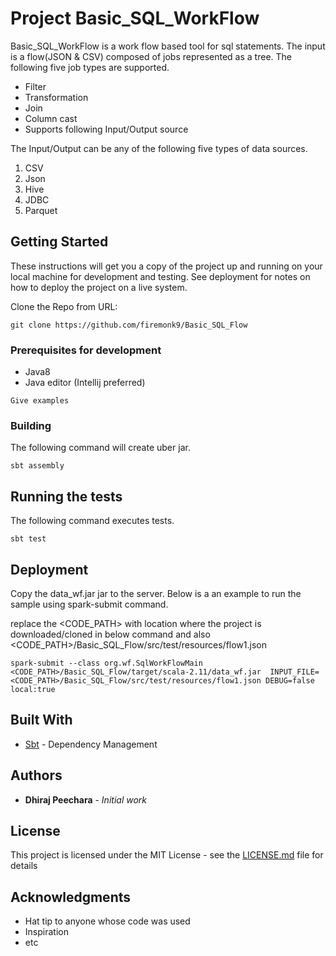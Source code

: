 # Project Basic_SQL_WorkFlow

Basic_SQL_WorkFlow is a work flow based tool for sql statements. The input is a flow(JSON & CSV) composed of jobs represented as a tree. The following five job types are supported.
* Filter
* Transformation
* Join
* Column cast
* Supports following Input/Output source 

The Input/Output can be any of the following five types of data sources.
1. CSV
2. Json 
3. Hive 
4. JDBC 
5. Parquet


## Getting Started

These instructions will get you a copy of the project up and running on your local machine for development and testing. See deployment for notes on how to deploy the project on a live system.

Clone the Repo from URL: 

```git clone https://github.com/firemonk9/Basic_SQL_Flow```

### Prerequisites for development


* Java8
* Java editor (Intellij preferred)

```
Give examples
```

### Building

The following command will create uber jar.
```
sbt assembly
```

## Running the tests

The following command executes tests. 
```
sbt test
```

## Deployment

Copy the data_wf.jar jar to the server. Below is a an example to run the sample using spark-submit command.

replace the <CODE_PATH> with location where the project is downloaded/cloned in below command and also <CODE_PATH>/Basic_SQL_Flow/src/test/resources/flow1.json

```
spark-submit --class org.wf.SqlWorkFlowMain <CODE_PATH>/Basic_SQL_Flow/target/scala-2.11/data_wf.jar  INPUT_FILE=<CODE_PATH>/Basic_SQL_Flow/src/test/resources/flow1.json DEBUG=false local:true
```

## Built With

* [Sbt](https://www.scala-sbt.org) - Dependency Management

## Authors

* **Dhiraj Peechara** - *Initial work* 


## License

This project is licensed under the MIT License - see the [LICENSE.md](LICENSE.md) file for details

## Acknowledgments

* Hat tip to anyone whose code was used
* Inspiration
* etc
